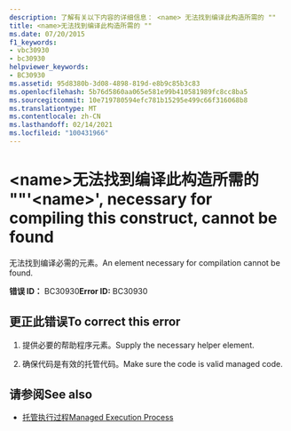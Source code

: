 ```yaml
---
description: 了解有关以下内容的详细信息： <name> 无法找到编译此构造所需的 ""
title: <name>无法找到编译此构造所需的 ""
ms.date: 07/20/2015
f1_keywords:
- vbc30930
- bc30930
helpviewer_keywords:
- BC30930
ms.assetid: 95d8380b-3d08-4898-819d-e8b9c85b3c83
ms.openlocfilehash: 5b76d5860aa065e581e99b410581989fc8cc8ba5
ms.sourcegitcommit: 10e719780594efc781b15295e499c66f316068b8
ms.translationtype: MT
ms.contentlocale: zh-CN
ms.lasthandoff: 02/14/2021
ms.locfileid: "100431966"
---
```

# <a name="name-necessary-for-compiling-this-construct-cannot-be-found"></a><span data-ttu-id="2c1d6-103">\<name>无法找到编译此构造所需的 ""</span><span class="sxs-lookup"><span data-stu-id="2c1d6-103">'\<name>', necessary for compiling this construct, cannot be found</span></span>

<span data-ttu-id="2c1d6-104">无法找到编译必需的元素。</span><span class="sxs-lookup"><span data-stu-id="2c1d6-104">An element necessary for compilation cannot be found.</span></span>  
  
 <span data-ttu-id="2c1d6-105">**错误 ID：** BC30930</span><span class="sxs-lookup"><span data-stu-id="2c1d6-105">**Error ID:** BC30930</span></span>  
  
## <a name="to-correct-this-error"></a><span data-ttu-id="2c1d6-106">更正此错误</span><span class="sxs-lookup"><span data-stu-id="2c1d6-106">To correct this error</span></span>  
  
1. <span data-ttu-id="2c1d6-107">提供必要的帮助程序元素。</span><span class="sxs-lookup"><span data-stu-id="2c1d6-107">Supply the necessary helper element.</span></span>  
  
2. <span data-ttu-id="2c1d6-108">确保代码是有效的托管代码。</span><span class="sxs-lookup"><span data-stu-id="2c1d6-108">Make sure the code is valid managed code.</span></span>  
  
## <a name="see-also"></a><span data-ttu-id="2c1d6-109">请参阅</span><span class="sxs-lookup"><span data-stu-id="2c1d6-109">See also</span></span>

- [<span data-ttu-id="2c1d6-110">托管执行过程</span><span class="sxs-lookup"><span data-stu-id="2c1d6-110">Managed Execution Process</span></span>](../../standard/managed-execution-process.md)
